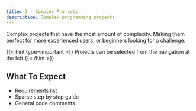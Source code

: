 ```yaml
---
title: 3 - Complex Projects
description: Complex programming projects
---
```

Complex projects that have the most amount of complexity. Making them perfect for more experienced users, or beginners looking for a challenge.

{{< hint type=important >}}
Projects can be selected from the navigation at the left
{{< /hint >}}

## What To Expect
- Requirements list
- Sparse step by step guide
- General code comments
